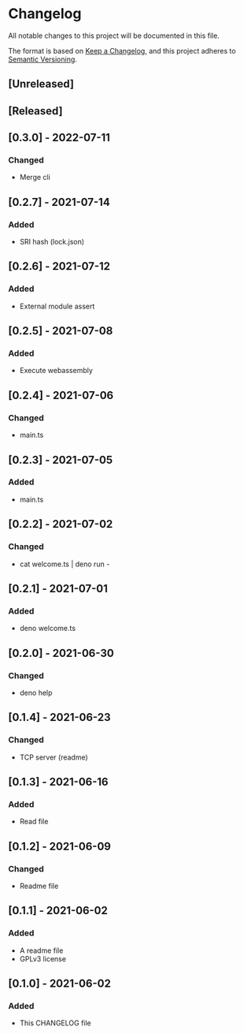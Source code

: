 # Changelog
All notable changes to this project will be documented in this file.

The format is based on [Keep a Changelog](https://keepachangelog.com/en/1.0.0/),
and this project adheres to [Semantic Versioning](https://semver.org/spec/v2.0.0.html).

## [Unreleased]

## [Released]

## [0.3.0] - 2022-07-11
### Changed
- Merge cli

## [0.2.7] - 2021-07-14
### Added
- SRI hash (lock.json)

## [0.2.6] - 2021-07-12
### Added
- External module assert

## [0.2.5] - 2021-07-08
### Added
- Execute webassembly

## [0.2.4] - 2021-07-06
### Changed
- main.ts

## [0.2.3] - 2021-07-05
### Added
- main.ts

## [0.2.2] - 2021-07-02
### Changed
- cat welcome.ts | deno run -

## [0.2.1] - 2021-07-01
### Added
- deno welcome.ts

## [0.2.0] - 2021-06-30
### Changed
- deno help

## [0.1.4] - 2021-06-23
### Changed
- TCP server (readme)

## [0.1.3] - 2021-06-16
### Added
- Read file

## [0.1.2] - 2021-06-09
### Changed
- Readme file

## [0.1.1] - 2021-06-02
### Added
- A readme file
- GPLv3 license

## [0.1.0] - 2021-06-02
### Added
- This CHANGELOG file
